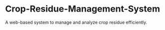 # Crop-Residue-Management-System
A web-based system to manage and analyze crop residue efficiently.
